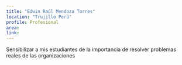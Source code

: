 ```yaml
---
title: "Edwin Raúl Mendoza Torres"
location: "Trujillo Perú"
profile: Profesional
area: 
link: 
---
```


Sensibilizar a mis estudiantes de la importancia de resolver problemas reales de las organizaciones